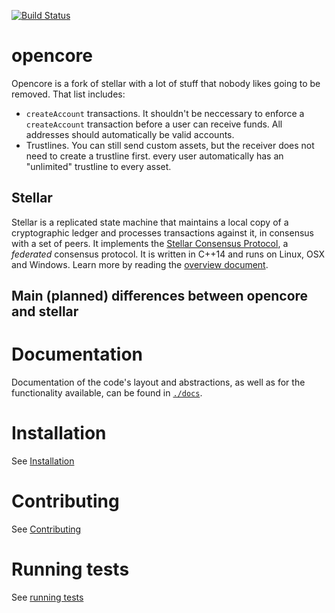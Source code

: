 [![Build Status](https://travis-ci.org/buhrmi/open-core.svg?branch=auto)](https://travis-ci.org/buhrmi/open-core)

# opencore

Opencore is a fork of stellar with a lot of stuff that nobody likes going to be removed. That list includes:

- `createAccount` transactions. It shouldn't be neccessary to enforce a `createAccount` transaction before a user can receive funds. All addresses should automatically be valid accounts.
- Trustlines. You can still send custom assets, but the receiver does not need to create a trustline first. every user automatically has an "unlimited" trustline to every asset.

## Stellar

Stellar is a replicated state machine that maintains a local copy of a cryptographic ledger and processes transactions against it, in consensus with a set of peers.
It implements the [Stellar Consensus Protocol](https://github.com/stellar/stellar-core/blob/master/src/scp/readme.md), a _federated_ consensus protocol.
It is written in C++14 and runs on Linux, OSX and Windows.
Learn more by reading the [overview document](https://github.com/stellar/stellar-core/blob/master/docs/readme.md).

## Main (planned) differences between opencore and stellar



# Documentation

Documentation of the code's layout and abstractions, as well as for the
functionality available, can be found in
[`./docs`](https://github.com/stellar/stellar-core/tree/master/docs).

# Installation

See [Installation](./INSTALL.md)

# Contributing

See [Contributing](./CONTRIBUTING.md)

# Running tests

See [running tests](./CONTRIBUTING.md#running-tests)
